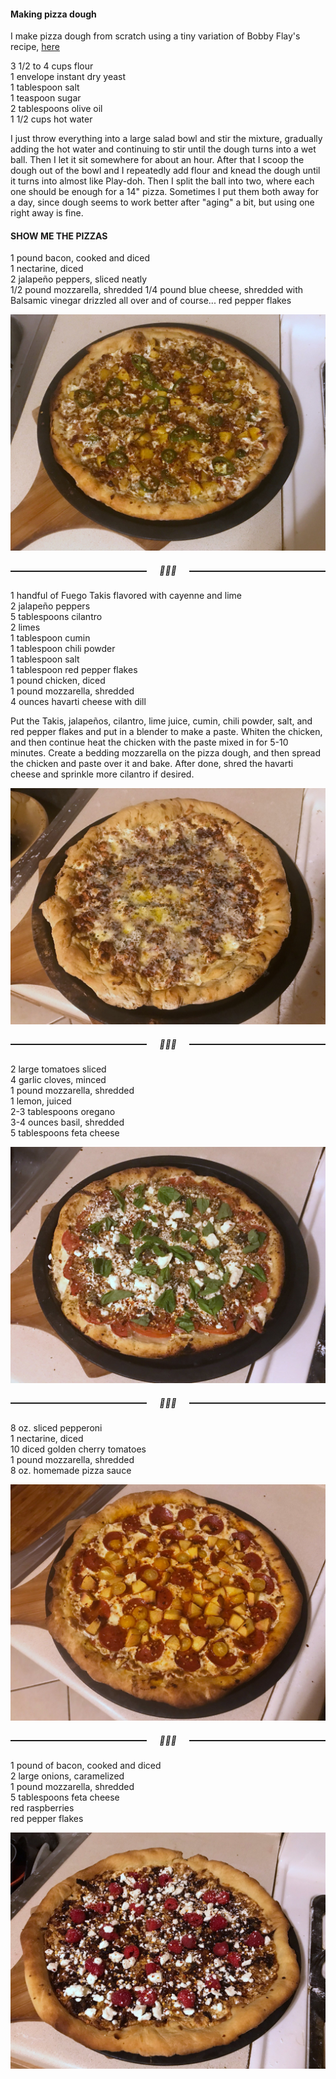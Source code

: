 <style>
.decorated{
     overflow: hidden;
     text-align: center;
 }
.decorated > span{
    position: relative;
    display: inline-block;
}
.decorated > span:before, .decorated > span:after{
    content: '';
    position: absolute;
    top: 50%;
    border-bottom: 2px solid;
    width: 591px; /* half of limiter*/
    margin: 0 20px;
}
.decorated > span:before{
    right: 100%;
}
.decorated > span:after{
    left: 100%;
}
</style>
#### Making pizza dough

I make pizza dough from scratch using a tiny variation of Bobby Flay's recipe, [here](https://www.epicurious.com/recipes/member/views/pizza-dough-bobby-flay-5b711de44e722a4f20884ace)

3 1/2 to 4 cups flour  
1 envelope instant dry yeast  
1 tablespoon salt  
1 teaspoon sugar  
2 tablespoons olive oil  
1 1/2 cups hot water  

I just throw everything into a large salad bowl and stir the mixture, gradually adding the hot water and continuing to stir until the dough turns into a wet ball. Then I let it sit somewhere for about an hour. After that I scoop the dough out of the bowl and I repeatedly add flour and knead the dough until it turns into almost like Play-doh. Then I split the ball into two, where each one should be enough for a 14" pizza. Sometimes I put them both away for a day, since dough seems to work better after "aging" a bit, but using one right away is fine.

#### SHOW ME THE PIZZAS

1 pound bacon, cooked and diced  
1 nectarine, diced  
2 jalapeño peppers, sliced neatly  
1/2 pound mozzarella, shredded
1/4 pound blue cheese, shredded
with Balsamic vinegar drizzled all over and of course... red pepper flakes

![](./images/bacon_nectarine_jalapeno_pizza.jpg)

<h5 class="decorated"><span>🍕🍕🍕</span></h5>

1 handful of Fuego Takis flavored with cayenne and lime  
2 jalapeño peppers  
5 tablespoons cilantro  
2 limes  
1 tablespoon cumin  
1 tablespoon chili powder  
1 tablespoon salt  
1 tablespoon red pepper flakes  
1 pound chicken, diced  
1 pound mozzarella, shredded  
4 ounces havarti cheese with dill  

Put the Takis, jalapeños, cilantro, lime juice, cumin, chili powder, salt, and red pepper flakes and put in a blender to make a paste. Whiten the chicken, and then continue heat the chicken with the paste mixed in for 5-10 minutes. Create a bedding mozzarella on the pizza dough, and then spread the chicken and paste over it and bake. After done, shred the havarti cheese and sprinkle more cilantro if desired.

![](./images/chicken_takis_pizza.jpg)

<h5 class="decorated"><span>🍕🍕🍕</span></h5>

2 large tomatoes sliced  
4 garlic cloves, minced  
1 pound mozzarella, shredded  
1 lemon, juiced  
2-3 tablespoons oregano  
3-4 ounces basil, shredded  
5 tablespoons feta cheese  

![](./images/tomato_garlic_basil_pizza.jpg)

<h5 class="decorated"><span>🍕🍕🍕</span></h5>

8 oz. sliced pepperoni  
1 nectarine, diced  
10 diced golden cherry tomatoes  
1 pound mozzarella, shredded  
8 oz. homemade pizza sauce  

![](./images/nectarine_pepperoni_pizza.jpg)

<h5 class="decorated"><span>🍕🍕🍕</span></h5>

1 pound of bacon, cooked and diced  
2 large onions, caramelized  
1 pound mozzarella, shredded  
5 tablespoons feta cheese  
red raspberries  
red pepper flakes  

![](./images/raspberry_pizza.jpg)
